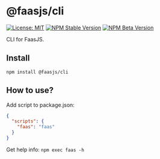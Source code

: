 # @faasjs/cli

[![License: MIT](https://img.shields.io/npm/l/@faasjs/cli.svg)](https://github.com/faasjs/faasjs/blob/main/packages/faasjs/cli/LICENSE)
[![NPM Stable Version](https://img.shields.io/npm/v/@faasjs/cli/stable.svg)](https://www.npmjs.com/package/@faasjs/cli)
[![NPM Beta Version](https://img.shields.io/npm/v/@faasjs/cli/beta.svg)](https://www.npmjs.com/package/@faasjs/cli)

CLI for FaasJS.

## Install

    npm install @faasjs/cli

## How to use?

Add script to package.json:

```json
{
  "scripts": {
    "faas": "faas"
  }
}
```

Get help info: `npm exec faas -h`
